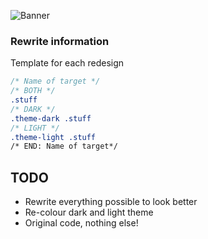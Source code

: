 ![Banner](https://i.mify.pw/7458a1.png)

### Rewrite information
Template for each redesign
```css
/* Name of target */
/* BOTH */
.stuff
/* DARK */
.theme-dark .stuff
/* LIGHT */
.theme-light .stuff
/* END: Name of target*/
```

## TODO
- Rewrite everything possible to look better
- Re-colour dark and light theme
- Original code, nothing else!
